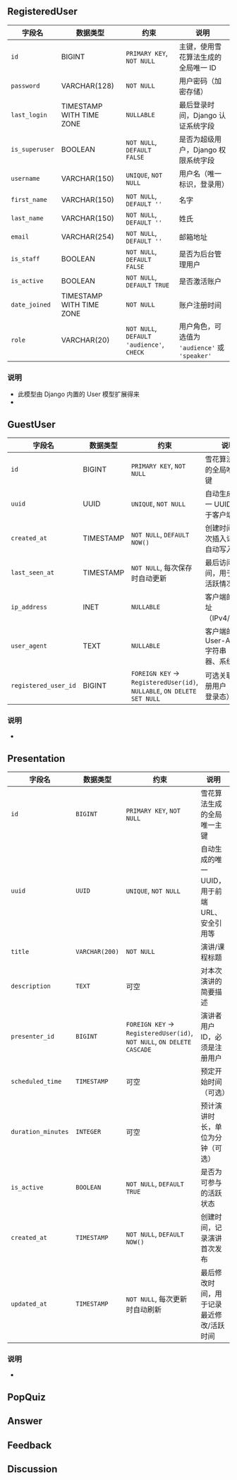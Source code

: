 ## RegisteredUser
| 字段名            | 数据类型                     | 约束                                        | 说明                                   |
|----------------|--------------------------|-------------------------------------------|--------------------------------------|
| `id`           | BIGINT                   | `PRIMARY KEY`, `NOT NULL`                 | 主键，使用雪花算法生成的全局唯一 ID                  |
| `password`     | VARCHAR(128)             | `NOT NULL`                                | 用户密码（加密存储）                           |
| `last_login`   | TIMESTAMP WITH TIME ZONE | `NULLABLE`                                | 最后登录时间，Django 认证系统字段                 |
| `is_superuser` | BOOLEAN                  | `NOT NULL`, `DEFAULT FALSE`               | 是否为超级用户，Django 权限系统字段                |
| `username`     | VARCHAR(150)             | `UNIQUE`, `NOT NULL`                      | 用户名（唯一标识，登录用）                        |
| `first_name`   | VARCHAR(150)             | `NOT NULL`, `DEFAULT ''`                  | 名字                                   |
| `last_name`    | VARCHAR(150)             | `NOT NULL`, `DEFAULT ''`                  | 姓氏                                   |
| `email`        | VARCHAR(254)             | `NOT NULL`, `DEFAULT ''`                  | 邮箱地址                                 |
| `is_staff`     | BOOLEAN                  | `NOT NULL`, `DEFAULT FALSE`               | 是否为后台管理用户                            |
| `is_active`    | BOOLEAN                  | `NOT NULL`, `DEFAULT TRUE`                | 是否激活账户                               |
| `date_joined`  | TIMESTAMP WITH TIME ZONE | `NOT NULL`                                | 账户注册时间                               |
| `role`         | VARCHAR(20)              | `NOT NULL`, `DEFAULT 'audience'`, `CHECK` | 用户角色，可选值为 `'audience'` 或 `'speaker'` |


### 说明

- 此模型由 Django 内置的 User 模型扩展得来
- 

## GuestUser

| 字段名                  | 数据类型             | 约束                                                                     | 说明                           |
|----------------------|------------------|------------------------------------------------------------------------|------------------------------|
| `id`                 | BIGINT           | `PRIMARY KEY`, `NOT NULL`                                              | 雪花算法生成的全局唯一主键                |
| `uuid`               | UUID             | `UNIQUE`, `NOT NULL`                                                   | 自动生成的唯一 UUID，用于客户端识别         |
| `created_at`         | TIMESTAMP        | `NOT NULL`, `DEFAULT NOW()`                                            | 创建时间，首次插入记录时自动写入             |
| `last_seen_at`       | TIMESTAMP        | `NOT NULL`, 每次保存时自动更新                                                  | 最后访问时间，用于记录活跃情况              |
| `ip_address`         | INET             | `NULLABLE`                                                             | 客户端的 IP 地址（IPv4/IPv6）        |
| `user_agent`         | TEXT             | `NULLABLE`                                                             | 客户端的 User-Agent 字符串（浏览器、系统等） |
| `registered_user_id` | BIGINT           | `FOREIGN KEY` → `RegisteredUser(id)`, `NULLABLE`, `ON DELETE SET NULL` | 可选关联的注册用户（临时登录态）             |

### 说明

- 

## Presentation
| 字段名                | 数据类型           | 约束                                                                    | 说明                          |
|--------------------|----------------|-----------------------------------------------------------------------|-----------------------------|
| `id`               | `BIGINT`       | `PRIMARY KEY`, `NOT NULL`                                             | 雪花算法生成的全局唯一主键               |
| `uuid`             | `UUID`         | `UNIQUE`, `NOT NULL`                                                  | 自动生成的唯一 UUID，用于前端 URL、安全引用等 |
| `title`            | `VARCHAR(200)` | `NOT NULL`                                                            | 演讲/课程标题                     |
| `description`      | `TEXT`         | 可空                                                                    | 对本次演讲的简要描述                  |
| `presenter_id`     | `BIGINT`       | `FOREIGN KEY` → `RegisteredUser(id)`, `NOT NULL`, `ON DELETE CASCADE` | 演讲者用户 ID，必须是注册用户            |
| `scheduled_time`   | `TIMESTAMP`    | 可空                                                                    | 预定开始时间（可选）                  |
| `duration_minutes` | `INTEGER`      | 可空                                                                    | 预计演讲时长，单位为分钟（可选）            |
| `is_active`        | `BOOLEAN`      | `NOT NULL`, `DEFAULT TRUE`                                            | 是否为可参与的活跃状态                 |
| `created_at`       | `TIMESTAMP`    | `NOT NULL`, `DEFAULT NOW()`                                           | 创建时间，记录演讲首次发布               |
| `updated_at`       | `TIMESTAMP`    | `NOT NULL`, 每次更新时自动刷新                                                 | 最后修改时间，用于记录最近修改/活跃时间        |

### 说明

-


## PopQuiz

## Answer

## Feedback

## Discussion

